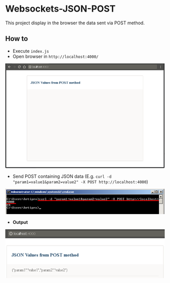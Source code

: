# Websockets-JSON-POST
This project display in the browser the data sent via POST method.

## How to
* Execute `index.js`
* Open browser in `http://localhost:4000/`

![alt text](./images/browser.png)

* Send POST containing JSON data (E.g. `curl -d "param1=value1&param2=value2" -X POST http://localhost:4000`)

![alt text](./images/curl.png)

* **Output**

![alt text](./images/output.png)